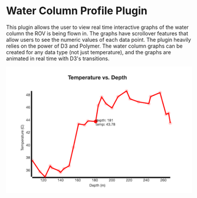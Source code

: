# Water Column Profile Plugin
This plugin allows the user to view real time interactive graphs of the water column the ROV is being flown in. The graphs have scrollover features that allow users to see the numeric values of each data point. The plugin heavily relies on the power of D3 and Polymer. The water column graphs can be created for any data type (not just temperature), and the graphs are animated in real time with D3's transitions.

![Graph Example](watercolGraph.png)